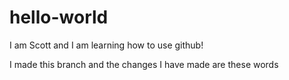 # hello-world

I am Scott and I am learning how to use github!

I made this branch and the changes I have made are these words
